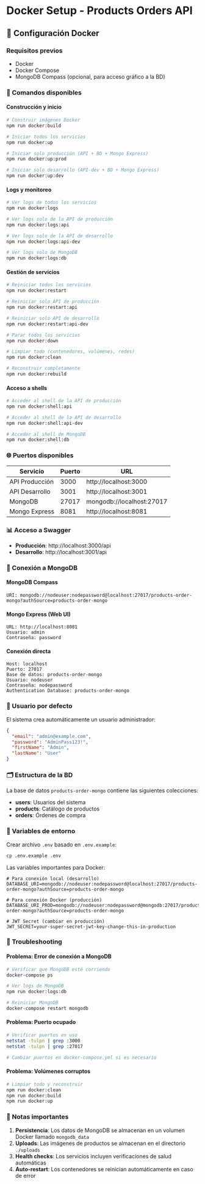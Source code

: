 # Docker Setup - Products Orders API

## 🐳 Configuración Docker

### Requisitos previos
- Docker
- Docker Compose
- MongoDB Compass (opcional, para acceso gráfico a la BD)

### 🚀 Comandos disponibles

#### Construcción y inicio
```bash
# Construir imágenes Docker
npm run docker:build

# Iniciar todos los servicios
npm run docker:up

# Iniciar solo producción (API + BD + Mongo Express)
npm run docker:up:prod

# Iniciar solo desarrollo (API-dev + BD + Mongo Express)
npm run docker:up:dev
```

#### Logs y monitoreo
```bash
# Ver logs de todos los servicios
npm run docker:logs

# Ver logs solo de la API de producción
npm run docker:logs:api

# Ver logs solo de la API de desarrollo
npm run docker:logs:api-dev

# Ver logs solo de MongoDB
npm run docker:logs:db
```

#### Gestión de servicios
```bash
# Reiniciar todos los servicios
npm run docker:restart

# Reiniciar solo API de producción
npm run docker:restart:api

# Reiniciar solo API de desarrollo
npm run docker:restart:api-dev

# Parar todos los servicios
npm run docker:down

# Limpiar todo (contenedores, volúmenes, redes)
npm run docker:clean

# Reconstruir completamente
npm run docker:rebuild
```

#### Acceso a shells
```bash
# Acceder al shell de la API de producción
npm run docker:shell:api

# Acceder al shell de la API de desarrollo
npm run docker:shell:api-dev

# Acceder al shell de MongoDB
npm run docker:shell:db
```

### 🌐 Puertos disponibles

| Servicio | Puerto | URL |
|----------|--------|-----|
| API Producción | 3000 | http://localhost:3000 |
| API Desarrollo | 3001 | http://localhost:3001 |
| MongoDB | 27017 | mongodb://localhost:27017 |
| Mongo Express | 8081 | http://localhost:8081 |

### 📊 Acceso a Swagger

- **Producción**: http://localhost:3000/api
- **Desarrollo**: http://localhost:3001/api

### 💾 Conexión a MongoDB

#### MongoDB Compass
```
URI: mongodb://nodeuser:nodepassword@localhost:27017/products-order-mongo?authSource=products-order-mongo
```

#### Mongo Express (Web UI)
```
URL: http://localhost:8081
Usuario: admin
Contraseña: password
```

#### Conexión directa
```
Host: localhost
Puerto: 27017
Base de datos: products-order-mongo
Usuario: nodeuser
Contraseña: nodepassword
Authentication Database: products-order-mongo
```

### 👤 Usuario por defecto

El sistema crea automáticamente un usuario administrador:

```json
{
  "email": "admin@example.com",
  "password": "AdminPass123!",
  "firstName": "Admin",
  "lastName": "User"
}
```

### 🗂 Estructura de la BD

La base de datos `products-order-mongo` contiene las siguientes colecciones:

- **users**: Usuarios del sistema
- **products**: Catálogo de productos
- **orders**: Órdenes de compra

### 🔧 Variables de entorno

Crear archivo `.env` basado en `.env.example`:

```bash
cp .env.example .env
```

Las variables importantes para Docker:

```env
# Para conexión local (desarrollo)
DATABASE_URI=mongodb://nodeuser:nodepassword@localhost:27017/products-order-mongo?authSource=products-order-mongo

# Para conexión Docker (producción)
DATABASE_URI_PROD=mongodb://nodeuser:nodepassword@mongodb:27017/products-order-mongo?authSource=products-order-mongo

# JWT Secret (cambiar en producción)
JWT_SECRET=your-super-secret-jwt-key-change-this-in-production
```

### 🐛 Troubleshooting

#### Problema: Error de conexión a MongoDB
```bash
# Verificar que MongoDB esté corriendo
docker-compose ps

# Ver logs de MongoDB
npm run docker:logs:db

# Reiniciar MongoDB
docker-compose restart mongodb
```

#### Problema: Puerto ocupado
```bash
# Verificar puertos en uso
netstat -tulpn | grep :3000
netstat -tulpn | grep :27017

# Cambiar puertos en docker-compose.yml si es necesario
```

#### Problema: Volúmenes corruptos
```bash
# Limpiar todo y reconstruir
npm run docker:clean
npm run docker:build
npm run docker:up
```

### 📝 Notas importantes

1. **Persistencia**: Los datos de MongoDB se almacenan en un volumen Docker llamado `mongodb_data`
2. **Uploads**: Las imágenes de productos se almacenan en el directorio `./uploads`
3. **Health checks**: Los servicios incluyen verificaciones de salud automáticas
4. **Auto-restart**: Los contenedores se reinician automáticamente en caso de error